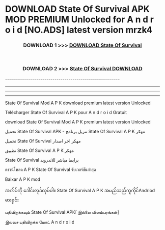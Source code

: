 # DOWNLOAD State Of Survival  APK MOD PREMIUM Unlocked for A n d r o i d [NO.ADS] latest version mrzk4 



<div align="center">

<h3>DOWNLOAD 1 >>> <a href="https://getmod2.web.app/?judul=State Of Survival ">DOWNLOAD State Of Survival </a></h3><br>

<h3>DOWNLOAD 2 >>> <a href="https://getmod2.web.app/?judul=State Of Survival ">State Of Survival  DOWNLOAD </a></h3>

</div>
----------------------------------------------------------

----------------------------------------------------------

----------------------------------------------------------

----------------------------------------------------------

State Of Survival  Mod A P K download premium latest version Unlocked

Télécharger State Of Survival  A P K pour A n d r o i d Gratuit

download State Of Survival  Mod A P K premium latest version Unlocked

تحميل State Of Survival  APK - تنزيل برنامج State Of Survival  A P K مهكر

تحميل State Of Survival  مهكر اخر اصدار

تطبيق State Of Survival  A P K مهكر

State Of Survival  برابط مباشر للاندرويد

ดาวน์โหลด A P K State Of Survival  รับเวอร์ชันล่าสุด

Baixar A P K mod

အက်ပ်ကို ဒေါင်းလုဒ်လုပ်ပါ။ State Of Survival  A P K အမည်သည်ကူကိုင်Andriod ဗားရှင်း

பதிவிறக்கவும் State Of Survival  APK[ இல்லை விளம்பரங்கள்] 
 
இலவச பதிவிறக்க மோட் A n d r o i d



